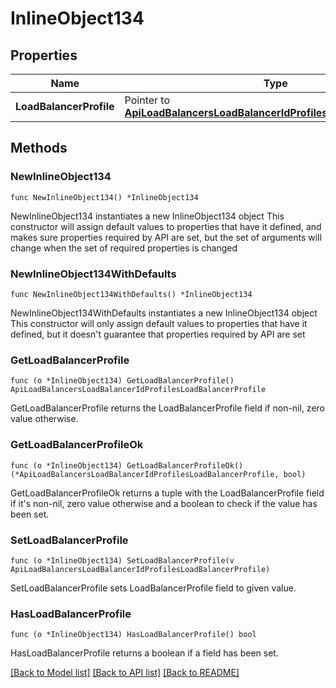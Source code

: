# InlineObject134

## Properties

Name | Type | Description | Notes
------------ | ------------- | ------------- | -------------
**LoadBalancerProfile** | Pointer to [**ApiLoadBalancersLoadBalancerIdProfilesLoadBalancerProfile**](_api_load_balancers__loadBalancerId__profiles_loadBalancerProfile.md) |  | [optional] 

## Methods

### NewInlineObject134

`func NewInlineObject134() *InlineObject134`

NewInlineObject134 instantiates a new InlineObject134 object
This constructor will assign default values to properties that have it defined,
and makes sure properties required by API are set, but the set of arguments
will change when the set of required properties is changed

### NewInlineObject134WithDefaults

`func NewInlineObject134WithDefaults() *InlineObject134`

NewInlineObject134WithDefaults instantiates a new InlineObject134 object
This constructor will only assign default values to properties that have it defined,
but it doesn't guarantee that properties required by API are set

### GetLoadBalancerProfile

`func (o *InlineObject134) GetLoadBalancerProfile() ApiLoadBalancersLoadBalancerIdProfilesLoadBalancerProfile`

GetLoadBalancerProfile returns the LoadBalancerProfile field if non-nil, zero value otherwise.

### GetLoadBalancerProfileOk

`func (o *InlineObject134) GetLoadBalancerProfileOk() (*ApiLoadBalancersLoadBalancerIdProfilesLoadBalancerProfile, bool)`

GetLoadBalancerProfileOk returns a tuple with the LoadBalancerProfile field if it's non-nil, zero value otherwise
and a boolean to check if the value has been set.

### SetLoadBalancerProfile

`func (o *InlineObject134) SetLoadBalancerProfile(v ApiLoadBalancersLoadBalancerIdProfilesLoadBalancerProfile)`

SetLoadBalancerProfile sets LoadBalancerProfile field to given value.

### HasLoadBalancerProfile

`func (o *InlineObject134) HasLoadBalancerProfile() bool`

HasLoadBalancerProfile returns a boolean if a field has been set.


[[Back to Model list]](../README.md#documentation-for-models) [[Back to API list]](../README.md#documentation-for-api-endpoints) [[Back to README]](../README.md)


